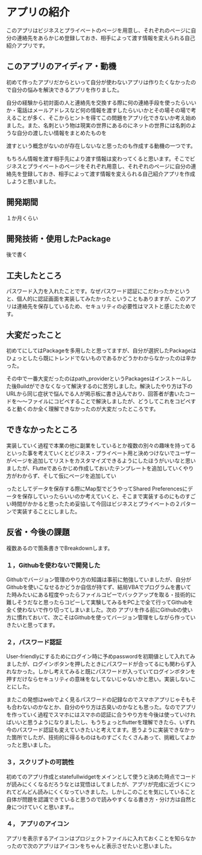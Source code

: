 # アプリの紹介
このアプリはビジネスとプライベートのページを用意し、それぞれのページに自分の連絡先をあらかじめ登録しておき、相手によって渡す情報を変えられる自己紹介アプリです。

## このアプリのアイディア・動機
初めて作ったアプリだからといって自分が使わないアプリは作りたくなかったので自分の悩みを解決できるアプリを作りました。

自分の経験から初対面の人と連絡先を交換する際に何の連絡手段を使ったらいいか・電話はメールアドレスなど何の情報を渡すしたらいいかとその場その場で考えることが多く、そこからヒントを得てこの問題をアプリ化できないか考え始めました。また、名刺という物は現実の世界にあるのにネットの世界には名刺のような自分の渡したい情報をまとめたものを

渡すという概念がないのが存在しないなと思ったのも作成する動機の一つです。

もちろん情報を渡す相手先により渡す情報は変わってくると思います。そこでビジネスとプライベートのページをそれぞれ用意し、それぞれのページに自分の連絡先を登録しておき、相手によって渡す情報を変えられる自己紹介アプリを作成しようと思いました。

## 開発期間
１か月くらい

## 開発技術・使用したPackage
後で書く

## 工夫したところ
パスワード入力を入れたことです。なぜパスワード認証にこだわったかというと、個人的に認証画面を実装してみたかったということもありますが、このアプリは連絡先を保存しているため、セキュリティの必要性はマストと感じたためです。

## 大変だったこと
初めてにしてはPackageを多用したと思ってますが、自分が選択したPackageはひょっとしたら既にトレンドでないものであるかどうかわからなかったのは辛かった。

その中で一番大変だったのはpath_providerというPackagesはインストールした後Buildができなくなって解決するのに苦労しました。解決したやり方は下のURLから同じ症状で悩んでる人が掲示板に書き込んでおり、回答者が書いたコードを～～ファイルにコピペすることで解決しましたが、どうしてこれをコピペすると動くのか全く理解できなかったのが大変だったところです。

## できなかったところ
実装していく過程で本業の他に副業をしているとか複数の別々の趣味を持ってるといった事を考えていくとビジネス・プライベート用と決めつけないでユーザーがページを追加してリストをカスタマイズできるようにしたほうがいいなと思いましたが、Flutteであらかじめ作成しておいたテンプレートを追加していくやり方がわからず、そして仮にページを追加してい

ったとしてデータを保存する際にMap型でどうやってShared Preferencesにデータを保存していったらいいのか考えていくと、そこまで実装するのにものすごい時間がかかると思ったため妥協して今回はビジネスとプライベートの２パターンで実装することにしました。

## 反省・今後の課題
複数あるので箇条書きでBreakdownします。

### １，Githubを使わないで開発した
Githubでバージョン管理のやり方の知識は事前に勉強していましたが、自分がGithubを使いこなせるかどうか自信が持てず、結局VBAでプログラムを書いてた時みたいにある程度やったらファイルコピーでバックアップを取る・技術的に難しそうだなと思ったらコピーして実験してみるをPC上で全て行ってGithubを全く使わないで作り切ってしまいました。次の
アプリを作る前にGithubの使い方に慣れておいて、次こそはGithubを使ってバージョン管理をしながら作っていきたいと思ってます。


### ２，パスワード認証
User-friendlyにするためにログイン時に予めpasswordを初期値として入れてみましたが、ログインボタンを押したときにパスワードが合ってるにも関わらず入れなかった。しかし考えてみると既にパスワードが入っていてログインボタンを押すだけならセキュリティの意味をなしてないじゃないかと思い。実装しないことにした。

またこの発想はwebでよく見るパスワードの記録なのでスマホアプリじゃそもそも合わないのかなとか、自分のやり方は古臭いのかなとも思った。なのでアプリを作っていく過程でスマホにはスマホの認証に合うやり方を今後は使っていければいいと思うようになりましたし、もうちょっとflutterを理解できたら、いずれ今のパスワード認証も変えていきたいと考えてます。思うように実装できなかった箇所でしたが、技術的に得るものはものすごくたくさんあって、挑戦してよかったと思いました。


### ３，スクリプトの可読性
初めてのアプリ作成とstatefullwidgetをメインとして使うと決めた時点でコードが読みにくくなるだろうなとは覚悟はしてましたが、アプリが完成に近づくにつれてどんどん読みにくくなっていきました。しかしこのことを気にしていること自体が問題を認識できていると思うので読みやすくなる書き方・分け方は自然と身につけていくと思います。。


### ４， アプリのアイコン
アプリを表示するアイコンはプロジェクトファイルに入れておくことを知らなかったので次のアプリはアイコンをちゃんと表示させたいと思いました。

